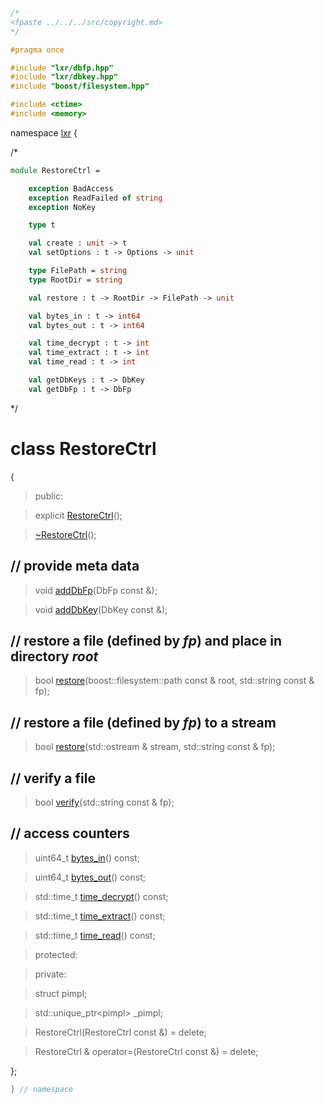 ```cpp

/*
<fpaste ../../../src/copyright.md>
*/

#pragma once

#include "lxr/dbfp.hpp"
#include "lxr/dbkey.hpp"
#include "boost/filesystem.hpp"

#include <ctime>
#include <memory>

````

namespace [lxr](namespace.list) {

/*

```fsharp
module RestoreCtrl =

    exception BadAccess
    exception ReadFailed of string
    exception NoKey

    type t

    val create : unit -> t
    val setOptions : t -> Options -> unit

    type FilePath = string
    type RootDir = string

    val restore : t -> RootDir -> FilePath -> unit

    val bytes_in : t -> int64
    val bytes_out : t -> int64

    val time_decrypt : t -> int
    val time_extract : t -> int
    val time_read : t -> int

    val getDbKeys : t -> DbKey
    val getDbFp : t -> DbFp
```

*/

# class RestoreCtrl

{

>public:

>explicit [RestoreCtrl](restorectrl_ctor.cpp.md)();

>[~RestoreCtrl](restorectrl_ctor.cpp.md)();

## // provide meta data

>void [addDbFp](restorectrl_functions.cpp.md)(DbFp const &);

>void [addDbKey](restorectrl_functions.cpp.md)(DbKey const &);

## // restore a file (defined by _fp_) and place in directory _root_

>bool [restore](restorectrl_functions.cpp.md)(boost::filesystem::path const & root, std::string const & fp);

## // restore a file (defined by _fp_) to a stream

>bool [restore](restorectrl_functions.cpp.md)(std::ostream & stream, std::string const & fp);

## // verify a file

>bool [verify](restorectrl_functions.cpp.md)(std::string const & fp);

## // access counters

>uint64_t [bytes_in](restorectrl_info.cpp.md)() const;

>uint64_t [bytes_out](restorectrl_info.cpp.md)() const;

>std::time_t [time_decrypt](restorectrl_info.cpp.md)() const;

>std::time_t [time_extract](restorectrl_info.cpp.md)() const;

>std::time_t [time_read](restorectrl_info.cpp.md)() const;

>protected:

>private:

>struct pimpl;

>std::unique_ptr&lt;pimpl&gt; _pimpl;

>RestoreCtrl(RestoreCtrl const &) = delete;

>RestoreCtrl & operator=(RestoreCtrl const &) = delete;

};

```cpp
} // namespace
```
